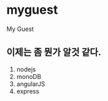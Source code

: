 myguest
=======

My Guest

이제는 좀 뭔가 알것 같다.
-------------------------

1. nodejs
2. monoDB
3. angularJS
4. express

